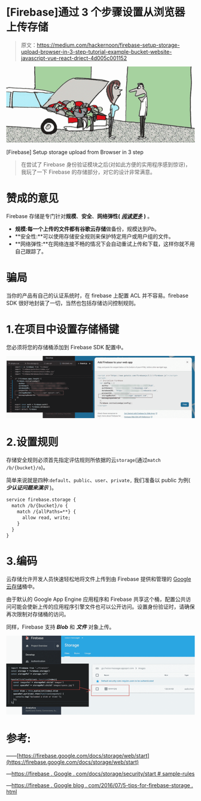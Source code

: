 # [Firebase]通过 3 个步骤设置从浏览器上传存储

> 原文：<https://medium.com/hackernoon/firebase-setup-storage-upload-browser-in-3-step-tutorial-example-bucket-website-javascript-vue-react-driect-4d005c001152>

![](img/18b83f571e7d16e12165f689fb43df02.png)

[Firebase] Setup storage upload from Browser in 3 step

> 在尝试了 Firebase 身份验证模块之后(对如此方便的实用程序感到惊讶)，我玩了一下 Firebase 的存储部分，对它的设计非常满意。

# 赞成的意见

Firebase 存储是专门针对**规模**、**安全**、**网络弹性(** [***阅读更多***](https://firebase.googleblog.com/2016/07/5-tips-for-firebase-storage.html) **)** 。

*   **规模:**每一个上传的文件都有**谷歌云存储**做备份，规模达到*Pb*。
*   **安全性:**可以使用存储安全规则来保护特定用户或用户组的文件。
*   **网络弹性:**在网络连接不畅的情况下会自动重试上传和下载，这样你就不用自己跟踪了。

# 骗局

当你的产品有自己的认证系统时，在 firebase 上配置 ACL 并不容易。firebase SDK 很好地封装了一切，当然也包括存储访问控制规则。

# 1.在项目中设置存储桶键

您必须将您的存储桶添加到 Firebase SDK 配置中。

![](img/755aa0318922dbe2f70005185f52b52c.png)

# 2.设置规则

存储安全规则必须首先指定评估规则所依据的云`storage`(通过`match /b/{bucket}/o`)。

简单来说就是四种:`default`、`public`、`user`、`private,` 我们准备以 public 为例( ***少认证问题来演示*** )。

```
service firebase.storage {
  match /b/{bucket}/o {
    match /{allPaths=**} {
      allow read, write;
    }
  }
}
```

# 3.编码

云存储允许开发人员快速轻松地将文件上传到由 Firebase 提供和管理的 [Google 云存储](https://cloud.google.com/storage)桶中。

由于默认的 Google App Engine 应用程序和 Firebase 共享这个桶，配置公共访问可能会使新上传的应用程序引擎文件也可以公开访问。设置身份验证时，请确保再次限制对存储桶的访问。

同样，Firebase 支持 ***Blob*** 和 ***文件*** 对象上传。

![](img/2aa8471a2a83bd95f019f9685c40364d.png)

# 参考:

——[https://firebase.google.com/docs/storage/web/start](https://firebase.google.com/docs/storage/web/start)

—[https://firebase . Google . com/docs/storage/security/start # sample-rules](https://firebase.google.com/docs/storage/security/start#sample-rules)

—[https://firebase . Google blog . com/2016/07/5-tips-for-firebase-storage . html](https://firebase.googleblog.com/2016/07/5-tips-for-firebase-storage.html)